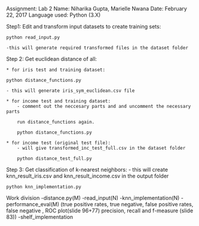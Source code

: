 Assignment: Lab 2
Name: Niharika Gupta, Marielle Nwana
Date: February 22, 2017
Language used: Python (3.X)

Step1: 
Edit and transform input datasets to create training sets:

	python read_input.py

	-this will generate required transformed files in the dataset folder

Step 2: 
Get euclidean distance of all:
	
	* for iris test and training dataset:

	python distance_functions.py
	
	- this will generate iris_sym_euclidean.csv file 

	* for income test and training dataset:
		- comment out the neccesary parts and and uncomment the necessary parts

		run distance_functions again. 

		python distance_functions.py 

	* for income test (original test file):
		- will give transformed_inc_test_full.csv in the dataset folder

		python distance_test_full.py


Step 3:
Get classification of k-nearest neighbors:
	- this will create knn_result_iris.csv and knn_result_income.csv in the output folder
	
	python knn_implementation.py
	
	


Work division
	-distance.py(M)
	-read_input(N)
	-knn_implementation(N)
	-performance_eval(M)
	(true positive rates, true negative, false positive rates, false negative , ROC plot(slide 96+77) precision, recall and f-measure (slide 83))
	-shelf_implementation
